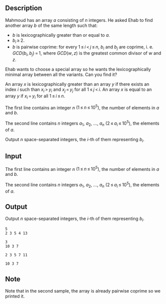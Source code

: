 ## Description

<div><p>Mahmoud has an array <span class="tex-span"><i>a</i></span> consisting of <span class="tex-span"><i>n</i></span> integers. He asked Ehab to find another array <span class="tex-span"><i>b</i></span> <span class="tex-font-style-bf">of the same length</span> such that:</p><ul> <li> <span class="tex-span"><i>b</i></span> is lexicographically greater than or equal to <span class="tex-span"><i>a</i></span>. </li><li> <span class="tex-span"><i>b</i><sub class="lower-index"><i>i</i></sub> ≥ 2</span>. </li><li> <span class="tex-span"><i>b</i></span> is pairwise coprime: for every <span class="tex-span">1 ≤ <i>i</i> &lt; <i>j</i> ≤ <i>n</i></span>, <span class="tex-span"><i>b</i><sub class="lower-index"><i>i</i></sub></span> and <span class="tex-span"><i>b</i><sub class="lower-index"><i>j</i></sub></span> are coprime, i.&nbsp;e. <span class="tex-span"><i>GCD</i>(<i>b</i><sub class="lower-index"><i>i</i></sub>, <i>b</i><sub class="lower-index"><i>j</i></sub>) = 1</span>, where <span class="tex-span"><i>GCD</i>(<i>w</i>, <i>z</i>)</span> is the greatest common divisor of <span class="tex-span"><i>w</i></span> and <span class="tex-span"><i>z</i></span>. </li></ul><p>Ehab wants to choose a special array so he wants the lexicographically minimal array between all the variants. Can you find it?</p><p>An array <span class="tex-span"><i>x</i></span> is lexicographically greater than an array <span class="tex-span"><i>y</i></span> if there exists an index <span class="tex-span"><i>i</i></span> such than <span class="tex-span"><i>x</i><sub class="lower-index"><i>i</i></sub> &gt; <i>y</i><sub class="lower-index"><i>i</i></sub></span> and <span class="tex-span"><i>x</i><sub class="lower-index"><i>j</i></sub> = <i>y</i><sub class="lower-index"><i>j</i></sub></span> for all <span class="tex-span">1 ≤ <i>j</i> &lt; <i>i</i></span>. An array <span class="tex-span"><i>x</i></span> is equal to an array <span class="tex-span"><i>y</i></span> if <span class="tex-span"><i>x</i><sub class="lower-index"><i>i</i></sub> = <i>y</i><sub class="lower-index"><i>i</i></sub></span> for all <span class="tex-span">1 ≤ <i>i</i> ≤ <i>n</i></span>.</p></div><div class="input-specification"><p>The first line contains an integer <span class="tex-span"><i>n</i></span> <span class="tex-span">(1 ≤ <i>n</i> ≤ 10<sup class="upper-index">5</sup>)</span>, the number of elements in <span class="tex-span"><i>a</i></span> and <span class="tex-span"><i>b</i></span>.</p><p>The second line contains <span class="tex-span"><i>n</i></span> integers <span class="tex-span"><i>a</i><sub class="lower-index">1</sub></span>, <span class="tex-span"><i>a</i><sub class="lower-index">2</sub></span>, <span class="tex-span">...</span>, <span class="tex-span"><i>a</i><sub class="lower-index"><i>n</i></sub></span> <span class="tex-span">(2 ≤ <i>a</i><sub class="lower-index"><i>i</i></sub> ≤ 10<sup class="upper-index">5</sup>)</span>, the elements of <span class="tex-span"><i>a</i></span>.</p></div><div class="output-specification"><p>Output <span class="tex-span"><i>n</i></span> space-separated integers, the <span class="tex-span"><i>i</i></span>-th of them representing <span class="tex-span"><i>b</i><sub class="lower-index"><i>i</i></sub></span>.</p></div>

## Input

<p>The first line contains an integer <span class="tex-span"><i>n</i></span> <span class="tex-span">(1 ≤ <i>n</i> ≤ 10<sup class="upper-index">5</sup>)</span>, the number of elements in <span class="tex-span"><i>a</i></span> and <span class="tex-span"><i>b</i></span>.</p><p>The second line contains <span class="tex-span"><i>n</i></span> integers <span class="tex-span"><i>a</i><sub class="lower-index">1</sub></span>, <span class="tex-span"><i>a</i><sub class="lower-index">2</sub></span>, <span class="tex-span">...</span>, <span class="tex-span"><i>a</i><sub class="lower-index"><i>n</i></sub></span> <span class="tex-span">(2 ≤ <i>a</i><sub class="lower-index"><i>i</i></sub> ≤ 10<sup class="upper-index">5</sup>)</span>, the elements of <span class="tex-span"><i>a</i></span>.</p>

## Output

<p>Output <span class="tex-span"><i>n</i></span> space-separated integers, the <span class="tex-span"><i>i</i></span>-th of them representing <span class="tex-span"><i>b</i><sub class="lower-index"><i>i</i></sub></span>.</p>





```input1
5
2 3 5 4 13

```




```input2
3
10 3 7

```




```output1
2 3 5 7 11
```




```output2
10 3 7
```



## Note

<p>Note that in the second sample, the array is already pairwise coprime so we printed it.</p>
